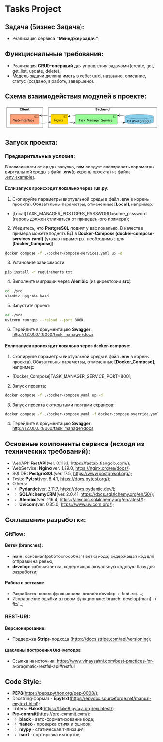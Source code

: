 # Tasks Project


## **Задача (Бизнес Задача):**
- Реализация сервиса **"Менеджер задач"**;


## Функциональные требования:
- Реализация **CRUD-операций** для управления задачами (create, get, get_list, update, delete).
- Модель задачи должна иметь в себе: uuid, название, описание, статус (создано, в работе, завершено).


## Схема взаимодействия модулей в проекте:
![Tasks_Project_Architecture](./docs/task_manager_service.png)


## Запуск проекта:

### Предварительные условия:
В зависимости от среды запуска, вам следует скопировать параметры виртуальной среды в файл **.env**(в корень проекта) 
из файла [.env_examples](.env_examples).

#### Если запуск происходит локально через **run.py**:
1. Скопируйте параметры виртуальной среды в файл **.env**(в корень проекта). Обязательны параметры, отмеченные 
**[Local]**, например:
- [Local]TASK_MANAGER_POSTGRES_PASSWORD=some_password (пароль должен отличаться от приведенного примера);

2. Убедитесь, что **PostgreSQL** поднят у вас локально. В качестве примера можете поднять БД в **Docker-Compose 
(docker-compose-services.yaml)** (указав параметры, необходимые для **[Docker_Compose]**):
```sh
docker compose -f ./docker-compose-services.yaml up -d
```

3. Установите зависимости:
```sh
pip install -r requirements.txt
```

4. Выполните миграции через **Alembic** (из директории **src**):
```sh
cd ./src
alembic upgrade head
```

5. Запустите проект:
```sh
cd ./src
uvicorn run:app --reload --port 8000
```

6. Перейдите в документацию **Swagger**: http://127.0.0.1:8000/task_manager/docs


#### Если запуск происходит локально через **docker-compose**:
1. Скопируйте параметры виртуальной среды в файл **.env**(в корень проекта). Обязательны параметры, отмеченные 
**[Docker_Compose]**, например:
- [Docker_Compose]TASK_MANAGER_SERVICE_PORT=8001;

2. Запуск проекта:
```sh
docker compose -f ./docker-compose.yaml up -d
```

3. Запуск проекта с открытыми портами сервисов:
```sh
docker compose -f ./docker-compose.yaml -f docker-compose.override.yaml up -d
```

4. Перейдите в документацию **Swagger**: http://127.0.0.1:8000/task_manager/docs


## Основные компоненты сервиса (исходя из технических требований):
- WebAPI: **FastAPI**(ver. 0.116.1, https://fastapi.tiangolo.com/);
- WebService: **Nginx**(ver. 1.29.0, https://nginx.org/en/docs/);
- SQLDB: **PostgreSQL**(ver. 17.5, https://www.postgresql.org/);
- Tests: **Pytest**(ver. 8.4.1, https://docs.pytest.org/);
- Others:
- - **Pydantic**(ver. 2.11.7, https://docs.pydantic.dev/);
- - **SQLAlchemyORM**(ver. 2.0.41, https://docs.sqlalchemy.org/en/20/);
- - **Alembic**(ver. 1.16.4, https://alembic.sqlalchemy.org/en/latest/);
- - **Uvicorn**(ver. 0.35.0, https://www.uvicorn.org/);


## Соглашения разработки:
### GitFlow:
#### Ветки (branches):
- **main**: основная(работоспособная) ветка кода, содержащая код для отправки на ревью;
- **develop**: рабочая ветка, содержащая актуальную кодовую базу для разработки;

#### Работа с ветками:
- Разработка нового функционала: branch: develop -> feature/....;
- Исправление ошибки в новом функционале: branch: develop(main) -> fix/...;

### REST-URI:
#### Версионирование:
- Поддержка **Stripe**-подхода (https://docs.stripe.com/api/versioning);

#### Шаблоны построения URI-методов:
- Ссылка на источник: https://www.vinaysahni.com/best-practices-for-a-pragmatic-restful-api#restful


## Code Style:
- **PEP8**(https://peps.python.org/pep-0008/);
- Docstring-формат - **Epytext**(https://epydoc.sourceforge.net/manual-epytext.html);
- Linters: **Flake8**(https://flake8.pycqa.org/en/latest/);
- **Pre-commit**(https://pre-commit.com/):
- - **black** - авто-форматирование кода;
- - **flake8** - проверка стиля и ошибок;
- - **mypy** - статическая типизация;
- - **isort** - сортировка импортов;
